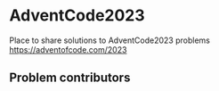 # AdventCode2023

Place to share solutions to AdventCode2023 problems
<https://adventofcode.com/2023>

## Problem contributors

